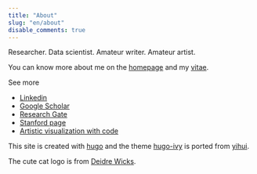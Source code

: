 ```yaml
---
title: "About"
slug: "en/about"
disable_comments: true
---
```


Researcher. Data scientist. Amateur writer. Amateur artist.

You can know more about me on the [homepage](/) and my [vitae](../vitae/).   

See more

- [Linkedin](https://www.linkedin.com/in/hong-zheng-84612791/)
- [Google Scholar](https://scholar.google.com/citations?user=TToRxrwAAAAJ&hl=en)
- [Research Gate](https://www.researchgate.net/profile/Hong_Zheng13)
- [Stanford page](https://profiles.stanford.edu/hong-zheng)
- [Artistic visualization with code](https://github.com/zhengh42/ArtisticVisualization")

This site is created with [hugo](https://gohugo.io) and the theme [hugo-ivy](https://github.com/yihui/hugo-ivy) is ported from [yihui](https://github.com/rbind/yihui).

The cute cat logo is from [Deidre Wicks](https://www.deidrewicks.com).
